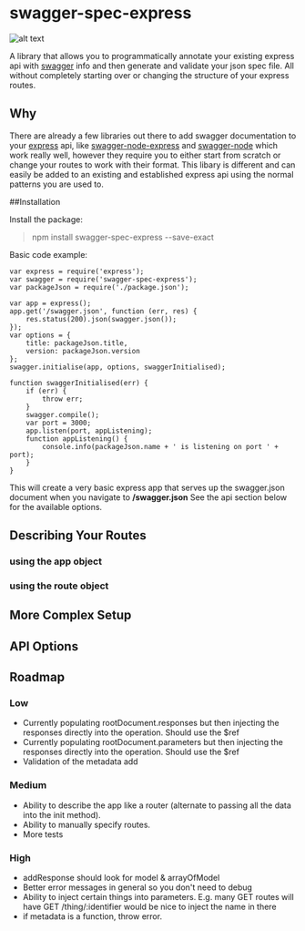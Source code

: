 # swagger-spec-express
![alt text](https://api.travis-ci.org/eXigentCoder/swagger-spec-express.svg "Build Status")

A library that allows you to programmatically annotate your existing express api with [swagger](http://swagger.io/) info and then generate and validate your json spec file. All without completely starting over or changing the structure of your express routes.

## Why
There are already a few libraries out there to add swagger documentation to your [express](https://expressjs.com/) api, like [swagger-node-express](https://www.npmjs.com/package/swagger-node-express) and [swagger-node](https://github.com/swagger-api/swagger-node) which work really well, however they require you to either start from scratch or change your routes to work with their format. This libary is different and can easily be added to an existing and established express api using the normal patterns you are used to.

##Installation

Install the package:
> npm install swagger-spec-express --save-exact

Basic code example:

    var express = require('express');
    var swagger = require('swagger-spec-express');
    var packageJson = require('./package.json');

    var app = express();
    app.get('/swagger.json', function (err, res) {
        res.status(200).json(swagger.json());
    });
    var options = {
        title: packageJson.title,
        version: packageJson.version
    };
    swagger.initialise(app, options, swaggerInitialised);

    function swaggerInitialised(err) {
        if (err) {
            throw err;
        }
        swagger.compile();
        var port = 3000;
        app.listen(port, appListening);
        function appListening() {
            console.info(packageJson.name + ' is listening on port ' + port);
        }
    }
This will create a very basic express app that serves up the swagger.json document when you navigate to **/swagger.json**
See the api section below for the available options.
## Describing Your Routes
### using the app object

### using the route object

## More Complex Setup

## API Options

## Roadmap
### Low
- Currently populating rootDocument.responses but then injecting the responses directly into the operation. Should use the $ref
- Currently populating rootDocument.parameters but then injecting the responses directly into the operation. Should use the $ref
- Validation of the metadata add
### Medium
- Ability to describe the app like a router (alternate to passing all the data into the init method).
- Ability to manually specify routes.
- More tests
### High
- addResponse should look for model & arrayOfModel
- Better error messages in general so you don't need to debug
- Ability to inject certain things into parameters. E.g. many GET routes will have GET /thing/:identifier would be nice to inject the name in there
- if metadata is a function, throw error.